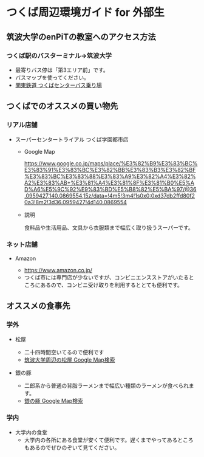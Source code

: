 # つくば周辺環境ガイド for 外部生

## 筑波大学のenPiTの教室へのアクセス方法

### つくば駅のバスターミナル→筑波大学
- 最寄りバス停は「第3エリア前」です。
- バスマップを使ってください。
- [関東鉄道 つくばセンターバス乗り場](http://www.tsukuba.ac.jp/access/pdf/131029campusbus_route.pdf)

## つくばでのオススメの買い物先

### リアル店舗

- スーパーセンタートライアル つくば学園都市店

  - Google Map

    https://www.google.co.jp/maps/place/%E3%82%B9%E3%83%BC%E3%83%91%E3%83%BC%E3%82%BB%E3%83%B3%E3%82%BF%E3%83%BC%E3%83%88%E3%83%A9%E3%82%A4%E3%82%A2%E3%83%AB+%E3%81%A4%E3%81%8F%E3%81%B0%E5%AD%A6%E5%9C%92%E9%83%BD%E5%B8%82%E5%BA%97/@36.0959427,140.0869554,15z/data=!4m5!3m4!1s0x0:0xd37db2ffd80f20a3!8m2!3d36.0959427!4d140.0869554
  - 説明

    食料品や生活用品、文具から衣服類まで幅広く取り扱うスーパーです。

### ネット店舗

  - Amazon

    - https://www.amazon.co.jp/
    - つくば市には専門店が少ないですが、コンビニエンスストアがいたるところにあるので、コンビニ受け取りを利用するととても便利です。


## オススメの食事先  

### 学外
  - 松屋  
    - 二十四時間空いてるので便利です
    - [筑波大学周辺の松屋 Google Map検索](https://www.google.co.jp/maps/search/%E3%81%A4%E3%81%8F%E3%81%B0+%E6%9D%BE%E5%B1%8B/@36.1055269,140.0935157,13.98z)

  - 銀の豚
    - 二郎系から普通の背脂ラーメンまで幅広い種類のラーメンが食べられます。
    - [銀の豚 Google Map検索](https://www.google.co.jp/maps/place/%E9%8A%80%E3%81%AE%E8%B1%9A/@36.1089124,140.1058451,17z/data=!3m1!4b1!4m5!3m4!1s0x60220c05ae180b1d:0x87effae3c5ea091f!8m2!3d36.1089081!4d140.1080338)
  
  

### 学内
  - 大学内の食堂
    - 大学内の各所にある食堂が安くて便利です。遅くまでやってあるところもあるのでぜひのぞいて見てください。